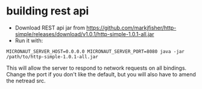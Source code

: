 # building rest api

- Download REST api jar from https://github.com/markjfisher/http-simple/releases/download/v1.0.1/http-simple-1.0.1-all.jar
- Run it with:

```shell
MICRONAUT_SERVER_HOST=0.0.0.0 MICRONAUT_SERVER_PORT=8080 java -jar /path/to/http-simple-1.0.1-all.jar
```

This will allow the server to respond to network requests on all bindings.
Change the port if you don't like the default, but you will also have to amend the netread src.

